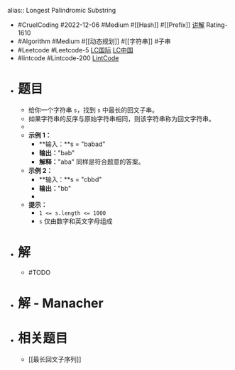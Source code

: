 alias:: Longest Palindromic Substring

- #CruelCoding #2022-12-06 #Medium #[[Hash]] #[[Prefix]] [讲解](https://youtu.be/kxqa90g7QcM) Rating-1610
- #Algorithm #Medium #[[动态规划]] #[[字符串]] #子串
- #Leetcode #Leetcode-5 [LC国际](https://leetcode.com/problems/longest-palindromic-substring/) [LC中国](https://leetcode.cn/problems/longest-palindromic-substring/)
- #lintcode #Lintcode-200 [LintCode](https://www.lintcode.com/problem/200/)
- # 题目
	- 给你一个字符串 `s`，找到 `s` 中最长的回文子串。
	- 如果字符串的反序与原始字符串相同，则该字符串称为回文字符串。
	-
	- **示例 1：**
		- **输入：**s = "babad"
		- **输出：**"bab"
		- **解释：**"aba" 同样是符合题意的答案。
	- **示例 2：**
		- **输入：**s = "cbbd"
		- **输出：**"bb"
		-
	- **提示：**
		- `1 <= s.length <= 1000`
		- `s` 仅由数字和英文字母组成
- # 解
	- #TODO
- # 解 - Manacher
- # 相关题目
	- [[最长回文子序列]]